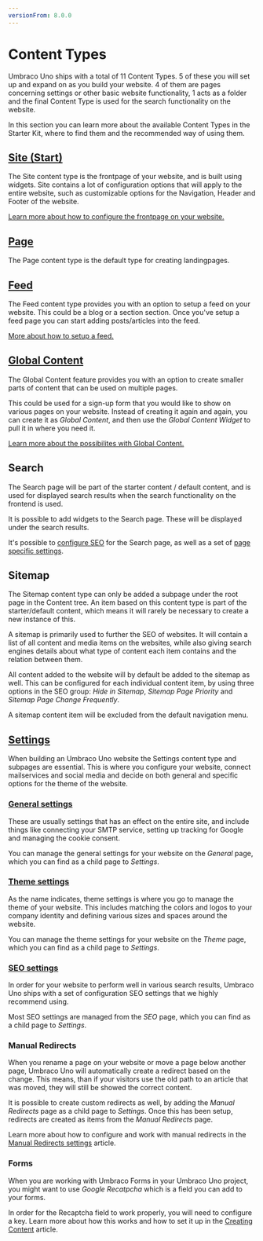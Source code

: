 ```yaml
---
versionFrom: 8.0.0
---
```


# Content Types

Umbraco Uno ships with a total of 11 Content Types. 5 of these you will set up and expand on as you build your website. 4 of them are pages concerning settings or other basic website functionality, 1 acts as a folder and the final Content Type is used for the search functionality on the website.

In this section you can learn more about the available Content Types in the Starter Kit, where to find them and the recommended way of using them.

## [Site (Start)](Site-Start)

The Site content type is the frontpage of your website, and is built using widgets. Site contains a lot of configuration options that will apply to the entire website, such as customizable options for the Navigation, Header and Footer of the website.

[Learn more about how to configure the frontpage on your website.](Site-Start)

## [Page](Page)

The Page content type is the default type for creating landingpages.

## [Feed](Feed)

The Feed content type provides you with an option to setup a feed on your website. This could be a blog or a section section. Once you've setup a feed page you can start adding posts/articles into the feed.

[More about how to setup a feed.](Feed)

## [Global Content](Global-Content)

The Global Content feature provides you with an option to create smaller parts of content that can be used on multiple pages.

This could be used for a sign-up form that you would like to show on various pages on your website. Instead of creating it again and again, you can create it as *Global Content*, and then use the *Global Content Widget* to pull it in where you need it.

[Learn more about the possibilites with Global Content.](Global-Content)

## Search

The Search page will be part of the starter content / default content, and is used for displayed search results when the search functionality on the frontend is used.

It is possible to add widgets to the Search page. These will be displayed under the search results.

It's possible to [configure SEO](../Settings/Specific-Settings/#seo) for the Search page, as well as a set of [page specific settings](../Settings/Specific-Settings/#settings).

## Sitemap

The Sitemap content type can only be added a subpage under the root page in the Content tree. An item based on this content type is part of the starter/default content, which means it will rarely be necessary to create a new instance of this.

A sitemap is primarily used to further the SEO of websites. It will contain a list of all content and media items on the websites, while also giving search engines details about what type of content each item contains and the relation between them.

All content added to the website will by default be added to the sitemap as well. This can be configured for each individual content item, by using three options in the SEO group: *Hide in Sitemap*, *Sitemap Page Priority* and *Sitemap Page Change Frequently*.

A sitemap content item will be excluded from the default navigation menu.

## [Settings](../Settings)

When building an Umbraco Uno website the Settings content type and subpages are essential. This is where you configure your website, connect mailservices and social media and decide on both general and specific options for the theme of the website.

### [General settings](../Settings/General-Settings)

These are usually settings that has an effect on the entire site, and include things like connecting your SMTP service, setting up tracking for Google and managing the cookie consent.

You can manage the general settings for your website on the *General* page, which you can find as a child page to *Settings*.

### [Theme settings](../Settings/Theme-settings)

As the name indicates, theme settings is where you go to manage the theme of your website. This includes matching the colors and logos to your company identity and defining various sizes and spaces around the website.

You can manage the theme settings for your website on the *Theme* page, which you can find as a child page to *Settings*.

### [SEO settings](../Settings/SEO-Settings)

In order for your website to perform well in various search results, Umbraco Uno ships with a set of configuration SEO settings that we highly recommend using.

Most SEO settings are managed from the *SEO* page, which you can find as a child page to *Settings*.

### Manual Redirects

When you rename a page on your website or move a page below another page, Umbraco Uno will automatically create a redirect based on the change. This means, than if your visitors use the old path to an article that was moved, they will still be showed the correct content.

It is possible to create custom redirects as well, by adding the *Manual Redirects* page as a child page to *Settings*. Once this has been setup, redirects are created as items from the *Manual Redirects* page.

Learn more about how to configure and work with manual redirects in the [Manual Redirects settings](../../../SEO/Manual-redirects-settings-in-uno) article.

### Forms

When you are working with Umbraco Forms in your Umbraco Uno project, you might want to use *Google Recatpcha* which is a field you can add to your forms.

In order for the Recaptcha field to work properly, you will need to configure a key. Learn more about how this works and how to set it up in the [Creating Content](../../Creating-Content/#working-with-forms) article.

